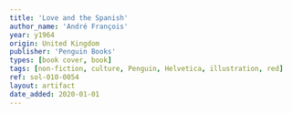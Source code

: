```yaml
---
title: 'Love and the Spanish'
author_name: 'André François'
year: y1964
origin: United Kingdom
publisher: 'Penguin Books'
types: [book cover, book]
tags: [non-fiction, culture, Penguin, Helvetica, illustration, red]
ref: sol-010-0054
layout: artifact
date_added: 2020-01-01
---
```

